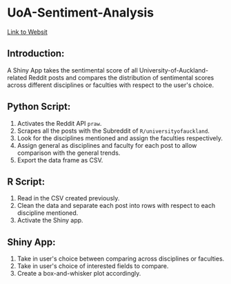 # UoA-Sentiment-Analysis

[Link to Websit](https://derekwong.shinyapps.io/individual_project/)

## Introduction: 
A Shiny App takes the sentimental score of all University-of-Auckland-related Reddit posts and compares the distribution of sentimental scores across different disciplines or faculties with respect to the user's choice.

## Python Script:
1. Activates the Reddit API `praw`.
2. Scrapes all the posts with the Subreddit of `R/universityofauckland`.
3. Look for the disciplines mentioned and assign the faculties respectively.
4. Assign general as disciplines and faculty for each post to allow comparison with the general trends.
5. Export the data frame as CSV.

## R Script:
1. Read in the CSV created previously.
2. Clean the data and separate each post into rows with respect to each discipline mentioned.
3. Activate the Shiny app.

## Shiny App:
1. Take in user's choice between comparing across disciplines or faculties.
2. Take in user's choice of interested fields to compare.
3. Create a box-and-whisker plot accordingly.
